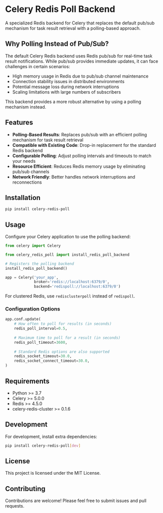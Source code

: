 # Celery Redis Poll Backend

A specialized Redis backend for Celery that replaces the default pub/sub mechanism for task result retrieval with a polling-based approach.

## Why Polling Instead of Pub/Sub?

The default Celery Redis backend uses Redis pub/sub for real-time task result notifications. While pub/sub provides immediate updates, it can face challenges in certain scenarios:

- High memory usage in Redis due to pub/sub channel maintenance
- Connection stability issues in distributed environments
- Potential message loss during network interruptions
- Scaling limitations with large numbers of subscribers

This backend provides a more robust alternative by using a polling mechanism instead.

## Features

- **Polling-Based Results**: Replaces pub/sub with an efficient polling mechanism for task result retrieval
- **Compatible with Existing Code**: Drop-in replacement for the standard Redis backend
- **Configurable Polling**: Adjust polling intervals and timeouts to match your needs
- **Resource Efficient**: Reduces Redis memory usage by eliminating pub/sub channels
- **Network Friendly**: Better handles network interruptions and reconnections

## Installation

```bash
pip install celery-redis-poll
```

## Usage

Configure your Celery application to use the polling backend:

```python
from celery import Celery

from celery_redis_poll import install_redis_poll_backend

# Registers the polling backend
install_redis_poll_backend()

app = Celery('your_app',
             broker='redis://localhost:6379/0',
             backend='redispoll://localhost:6379/0')
```

For clustered Redis, use `redisclusterpoll` instead of `redispoll`.


### Configuration Options

```python
app.conf.update(
    # How often to poll for results (in seconds)
    redis_poll_interval=0.5,
    
    # Maximum time to poll for a result (in seconds)
    redis_poll_timeout=3600,
    
    # Standard Redis options are also supported
    redis_socket_timeout=30.0,
    redis_socket_connect_timeout=30.0,
)
```

## Requirements

- Python >= 3.7
- Celery >= 5.0.0
- Redis >= 4.5.0
- celery-redis-cluster >= 0.1.6

## Development

For development, install extra dependencies:

```bash
pip install celery-redis-poll[dev]
```

## License

This project is licensed under the MIT License.

## Contributing

Contributions are welcome! Please feel free to submit issues and pull requests.